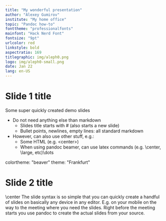```yaml
---
title: "My wonderful presentation"
author: "Alexey Gumirov"
institute: "My home office"
topic: "Pandoc how-to"
fonttheme: "professionalfonts"
mainfont: "Hack Nerd Font"
fontsize: "9pt"
urlcolor: red
linkstyle: bold
aspectratio: 169
titlegraphic: img/aleph0.png
logo: img/aleph0-small.png
date: Jan 22
lang: en-US
---
```

# Slide 1 title

Some super quickly created demo slides

* Do not need anything else than markdown
    * Slides title starts with # (also starts a new slide)
    * Bullet points, newlines, empty lines: all standard markdown
* However, can also use other stuff, e.g.:
    * Some HTML (e.g. \<center\>)
    * When using pandoc beamer, can use latex commands (e.g. \\center, \\large, etc)\dots

colortheme: "beaver"
theme: "Frankfurt"

# Slide 2 title

\center The slide syntax is so simple that you can quickly create a handful of slides on basically any device in any editor. E.g. on your mobile on the way to the meeting where you need the slides. Right before the meeting starts you use pandoc to create the actual slides from your source.
